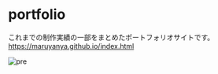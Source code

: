 # portfolio
これまでの制作実績の一部をまとめたポートフォリオサイトです。<br>
https://maruyanya.github.io/index.html

![pre](https://github.com/maruyanya/maruyanya.github.io/assets/113142616/91e2b658-0ebe-4f2b-9e38-33a03b51989e)
